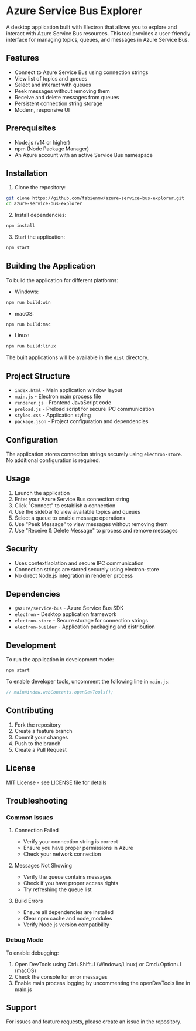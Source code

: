# Azure Service Bus Explorer

A desktop application built with Electron that allows you to explore and interact with Azure Service Bus resources. This tool provides a user-friendly interface for managing topics, queues, and messages in Azure Service Bus.

## Features

- Connect to Azure Service Bus using connection strings
- View list of topics and queues
- Select and interact with queues
- Peek messages without removing them
- Receive and delete messages from queues
- Persistent connection string storage
- Modern, responsive UI

## Prerequisites

- Node.js (v14 or higher)
- npm (Node Package Manager)
- An Azure account with an active Service Bus namespace

## Installation

1. Clone the repository:
```bash
git clone https://github.com/fabienmw/azure-service-bus-explorer.git
cd azure-service-bus-explorer
```

2. Install dependencies:
```bash
npm install
```

3. Start the application:
```bash
npm start
```

## Building the Application

To build the application for different platforms:

- Windows:
```bash
npm run build:win
```

- macOS:
```bash
npm run build:mac
```

- Linux:
```bash
npm run build:linux
```

The built applications will be available in the `dist` directory.

## Project Structure

- `index.html` - Main application window layout
- `main.js` - Electron main process file
- `renderer.js` - Frontend JavaScript code
- `preload.js` - Preload script for secure IPC communication
- `styles.css` - Application styling
- `package.json` - Project configuration and dependencies

## Configuration

The application stores connection strings securely using `electron-store`. No additional configuration is required.

## Usage

1. Launch the application
2. Enter your Azure Service Bus connection string
3. Click "Connect" to establish a connection
4. Use the sidebar to view available topics and queues
5. Select a queue to enable message operations
6. Use "Peek Message" to view messages without removing them
7. Use "Receive & Delete Message" to process and remove messages

## Security

- Uses contextIsolation and secure IPC communication
- Connection strings are stored securely using electron-store
- No direct Node.js integration in renderer process

## Dependencies

- `@azure/service-bus` - Azure Service Bus SDK
- `electron` - Desktop application framework
- `electron-store` - Secure storage for connection strings
- `electron-builder` - Application packaging and distribution

## Development

To run the application in development mode:

```bash
npm start
```

To enable developer tools, uncomment the following line in `main.js`:
```javascript
// mainWindow.webContents.openDevTools();
```

## Contributing

1. Fork the repository
2. Create a feature branch
3. Commit your changes
4. Push to the branch
5. Create a Pull Request

## License

MIT License - see LICENSE file for details

## Troubleshooting

### Common Issues

1. Connection Failed
   - Verify your connection string is correct
   - Ensure you have proper permissions in Azure
   - Check your network connection

2. Messages Not Showing
   - Verify the queue contains messages
   - Check if you have proper access rights
   - Try refreshing the queue list

3. Build Errors
   - Ensure all dependencies are installed
   - Clear npm cache and node_modules
   - Verify Node.js version compatibility

### Debug Mode

To enable debugging:
1. Open DevTools using Ctrl+Shift+I (Windows/Linux) or Cmd+Option+I (macOS)
2. Check the console for error messages
3. Enable main process logging by uncommenting the openDevTools line in main.js

## Support

For issues and feature requests, please create an issue in the repository.

```